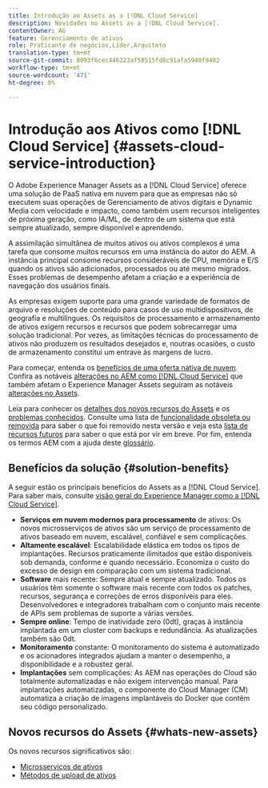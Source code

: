 ```yaml
---
title: Introdução ao Assets as a [!DNL Cloud Service]
description: Novidades no Assets as a [!DNL Cloud Service].
contentOwner: AG
feature: Gerenciamento de ativos
role: Praticante de negócios,Líder,Arquiteto
translation-type: tm+mt
source-git-commit: 8093f6cec446223af58515fd8c91afa5940f9402
workflow-type: tm+mt
source-wordcount: '471'
ht-degree: 0%

---
```



# Introdução aos Ativos como [!DNL Cloud Service] {#assets-cloud-service-introduction}

<!-- Need review information from gklebus -->

O Adobe Experience Manager Assets as a [!DNL Cloud Service] oferece uma solução de PaaS nativa em nuvem para que as empresas não só executem suas operações de Gerenciamento de ativos digitais e Dynamic Media com velocidade e impacto, como também usem recursos inteligentes de próxima geração, como IA/ML, de dentro de um sistema que está sempre atualizado, sempre disponível e aprendendo.

A assimilação simultânea de muitos ativos ou ativos complexos é uma tarefa que consome muitos recursos em uma instância do autor do AEM. A instância principal consome recursos consideráveis de CPU, memória e E/S quando os ativos são adicionados, processados ou até mesmo migrados. Esses problemas de desempenho afetam a criação e a experiência de navegação dos usuários finais.

As empresas exigem suporte para uma grande variedade de formatos de arquivo e resoluções de conteúdo para casos de uso multidispositivos, de geografia e multilíngues. Os requisitos de processamento e armazenamento de ativos exigem recursos e recursos que podem sobrecarregar uma solução tradicional. Por vezes, as limitações técnicas do processamento de ativos não produzem os resultados desejados e, noutras ocasiões, o custo de armazenamento constitui um entrave às margens de lucro.

Para começar, entenda os [benefícios de uma oferta nativa de nuvem](#solution-benefits). Confira as notáveis [alterações no AEM como  [!DNL Cloud Service]](/help/release-notes/aem-cloud-changes.md) que também afetam o Experience Manager Assets seguiram as notáveis [alterações no Assets](/help/assets/assets-cloud-changes.md).

Leia para conhecer os [detalhes dos novos recursos do Assets](#whats-new-assets) e os [problemas conhecidos](/help/release-notes/known-issues.md). Consulte uma lista de [funcionalidade obsoleta ou removida](/help/release-notes/deprecated-removed-features.md) para saber o que foi removido nesta versão e veja esta [lista de recursos futuros](/help/release-notes/known-issues.md#upcoming-assets-capabilities) para saber o que está por vir em breve. Por fim, entenda os termos AEM com a ajuda deste [glossário](/help/overview/terminology.md).

## Benefícios da solução {#solution-benefits}

A seguir estão os principais benefícios do Assets as a [!DNL Cloud Service]. Para saber mais, consulte [visão geral do Experience Manager como a [!DNL Cloud Service]](/help/overview/introduction.md).

* **Serviços em nuvem modernos para processamento** de ativos: Os novos microsserviços de ativos são um serviço de processamento de ativos baseado em nuvem, escalável, confiável e sem complicações.
* **Altamente escalável**: Escalabilidade elástica em todos os tipos de implantações. Recursos praticamente ilimitados que estão disponíveis sob demanda, conforme e quando necessário. Economiza o custo do excesso de design em comparação com um sistema tradicional.
* **Software** mais recente: Sempre atual e sempre atualizado. Todos os usuários têm somente o software mais recente com todos os patches, recursos, segurança e correções de erros disponíveis para eles. Desenvolvedores e integradores trabalham com o conjunto mais recente de APIs sem problemas de suporte a várias versões.
* **Sempre online**: Tempo de inatividade zero (0dt), graças à instância implantada em um cluster com backups e redundância. As atualizações também são 0dt.
* **Monitoramento** constante: O monitoramento do sistema é automatizado e os acionadores integrados ajudam a manter o desempenho, a disponibilidade e a robustez geral.
* **Implantações** sem complicações: As AEM nas operações do Cloud são totalmente automatizadas e não exigem intervenção manual. Para implantações automatizadas, o componente do Cloud Manager (CM) automatiza a criação de imagens implantáveis do Docker que contêm seu código personalizado.

## Novos recursos do Assets {#whats-new-assets}

Os novos recursos significativos são:

* [Microsserviços de ativos](/help/assets/asset-microservices-overview.md)
* [Métodos de upload de ativos](/help/assets/add-assets.md)
